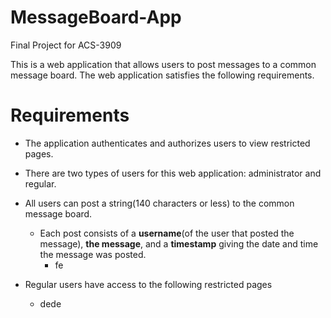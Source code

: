 # MessageBoard-App
Final Project for ACS-3909

This is a web application that allows users to post messages to a common message board. The web application satisfies the following 
requirements. 

# Requirements

- The application authenticates and authorizes users to view restricted pages.
- There are two types of users for this web application: administrator and regular.
- All users can post a string(140 characters or less) to the common message board.
    
   - Each post consists of a <strong>username</strong>(of the user that posted the message), <strong>the message</strong>, and 
    a <strong>timestamp</strong> giving the date and time the message was posted.
        - fe
    
- Regular users have access to the following restricted pages 
    - dede








